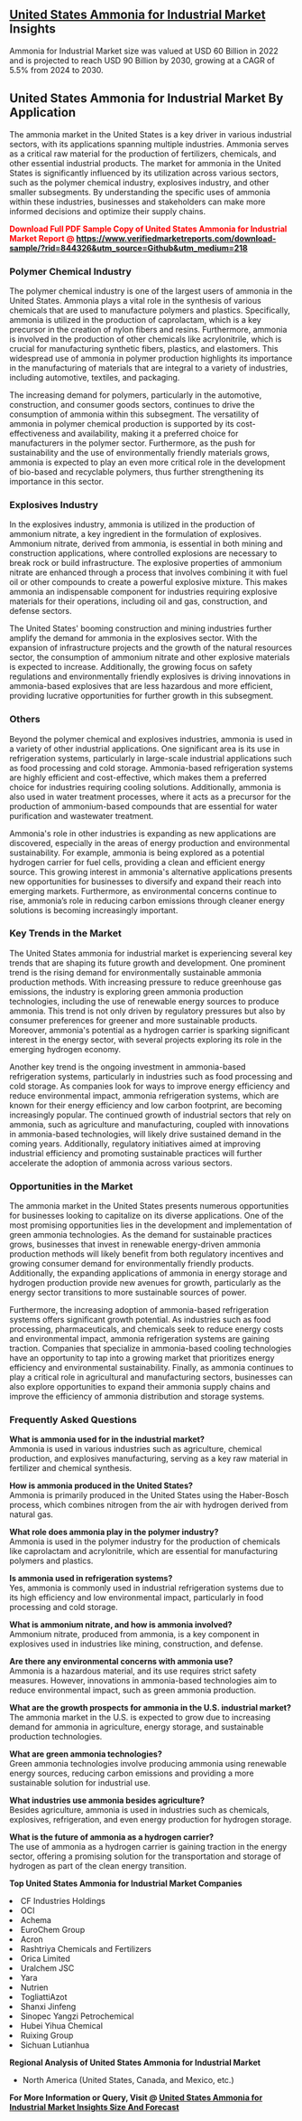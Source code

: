 <h2><a href="https://www.verifiedmarketreports.com/download-sample/?rid=844326&amp;utm_source=Github&amp;utm_medium=218" target="_blank">United States Ammonia for Industrial Market</a> Insights</h2><p>Ammonia for Industrial Market size was valued at USD 60 Billion in 2022 and is projected to reach USD 90 Billion by 2030, growing at a CAGR of 5.5% from 2024 to 2030.</p><p><h2>United States Ammonia for Industrial Market By Application</h2> <p>The ammonia market in the United States is a key driver in various industrial sectors, with its applications spanning multiple industries. Ammonia serves as a critical raw material for the production of fertilizers, chemicals, and other essential industrial products. The market for ammonia in the United States is significantly influenced by its utilization across various sectors, such as the polymer chemical industry, explosives industry, and other smaller subsegments. By understanding the specific uses of ammonia within these industries, businesses and stakeholders can make more informed decisions and optimize their supply chains. <strong><p><span class=""><span style="color: #ff0000;"><strong>Download Full PDF Sample Copy of United States Ammonia for Industrial Market Report</strong> @ </span><a href="https://www.verifiedmarketreports.com/download-sample/?rid=844326&amp;utm_source=Github&amp;utm_medium=218" target="_blank">https://www.verifiedmarketreports.com/download-sample/?rid=844326&amp;utm_source=Github&amp;utm_medium=218</a></span></p></strong></p> <h3>Polymer Chemical Industry</h3> <p>The polymer chemical industry is one of the largest users of ammonia in the United States. Ammonia plays a vital role in the synthesis of various chemicals that are used to manufacture polymers and plastics. Specifically, ammonia is utilized in the production of caprolactam, which is a key precursor in the creation of nylon fibers and resins. Furthermore, ammonia is involved in the production of other chemicals like acrylonitrile, which is crucial for manufacturing synthetic fibers, plastics, and elastomers. This widespread use of ammonia in polymer production highlights its importance in the manufacturing of materials that are integral to a variety of industries, including automotive, textiles, and packaging. <p>The increasing demand for polymers, particularly in the automotive, construction, and consumer goods sectors, continues to drive the consumption of ammonia within this subsegment. The versatility of ammonia in polymer chemical production is supported by its cost-effectiveness and availability, making it a preferred choice for manufacturers in the polymer sector. Furthermore, as the push for sustainability and the use of environmentally friendly materials grows, ammonia is expected to play an even more critical role in the development of bio-based and recyclable polymers, thus further strengthening its importance in this sector.</p> <h3>Explosives Industry</h3> <p>In the explosives industry, ammonia is utilized in the production of ammonium nitrate, a key ingredient in the formulation of explosives. Ammonium nitrate, derived from ammonia, is essential in both mining and construction applications, where controlled explosions are necessary to break rock or build infrastructure. The explosive properties of ammonium nitrate are enhanced through a process that involves combining it with fuel oil or other compounds to create a powerful explosive mixture. This makes ammonia an indispensable component for industries requiring explosive materials for their operations, including oil and gas, construction, and defense sectors. <p>The United States' booming construction and mining industries further amplify the demand for ammonia in the explosives sector. With the expansion of infrastructure projects and the growth of the natural resources sector, the consumption of ammonium nitrate and other explosive materials is expected to increase. Additionally, the growing focus on safety regulations and environmentally friendly explosives is driving innovations in ammonia-based explosives that are less hazardous and more efficient, providing lucrative opportunities for further growth in this subsegment.</p> <h3>Others</h3> <p>Beyond the polymer chemical and explosives industries, ammonia is used in a variety of other industrial applications. One significant area is its use in refrigeration systems, particularly in large-scale industrial applications such as food processing and cold storage. Ammonia-based refrigeration systems are highly efficient and cost-effective, which makes them a preferred choice for industries requiring cooling solutions. Additionally, ammonia is also used in water treatment processes, where it acts as a precursor for the production of ammonium-based compounds that are essential for water purification and wastewater treatment. <p>Ammonia's role in other industries is expanding as new applications are discovered, especially in the areas of energy production and environmental sustainability. For example, ammonia is being explored as a potential hydrogen carrier for fuel cells, providing a clean and efficient energy source. This growing interest in ammonia's alternative applications presents new opportunities for businesses to diversify and expand their reach into emerging markets. Furthermore, as environmental concerns continue to rise, ammonia’s role in reducing carbon emissions through cleaner energy solutions is becoming increasingly important.</p> <h3>Key Trends in the Market</h3> <p>The United States ammonia for industrial market is experiencing several key trends that are shaping its future growth and development. One prominent trend is the rising demand for environmentally sustainable ammonia production methods. With increasing pressure to reduce greenhouse gas emissions, the industry is exploring green ammonia production technologies, including the use of renewable energy sources to produce ammonia. This trend is not only driven by regulatory pressures but also by consumer preferences for greener and more sustainable products. Moreover, ammonia's potential as a hydrogen carrier is sparking significant interest in the energy sector, with several projects exploring its role in the emerging hydrogen economy.</p> <p>Another key trend is the ongoing investment in ammonia-based refrigeration systems, particularly in industries such as food processing and cold storage. As companies look for ways to improve energy efficiency and reduce environmental impact, ammonia refrigeration systems, which are known for their energy efficiency and low carbon footprint, are becoming increasingly popular. The continued growth of industrial sectors that rely on ammonia, such as agriculture and manufacturing, coupled with innovations in ammonia-based technologies, will likely drive sustained demand in the coming years. Additionally, regulatory initiatives aimed at improving industrial efficiency and promoting sustainable practices will further accelerate the adoption of ammonia across various sectors.</p> <h3>Opportunities in the Market</h3> <p>The ammonia market in the United States presents numerous opportunities for businesses looking to capitalize on its diverse applications. One of the most promising opportunities lies in the development and implementation of green ammonia technologies. As the demand for sustainable practices grows, businesses that invest in renewable energy-driven ammonia production methods will likely benefit from both regulatory incentives and growing consumer demand for environmentally friendly products. Additionally, the expanding applications of ammonia in energy storage and hydrogen production provide new avenues for growth, particularly as the energy sector transitions to more sustainable sources of power.</p> <p>Furthermore, the increasing adoption of ammonia-based refrigeration systems offers significant growth potential. As industries such as food processing, pharmaceuticals, and chemicals seek to reduce energy costs and environmental impact, ammonia refrigeration systems are gaining traction. Companies that specialize in ammonia-based cooling technologies have an opportunity to tap into a growing market that prioritizes energy efficiency and environmental sustainability. Finally, as ammonia continues to play a critical role in agricultural and manufacturing sectors, businesses can also explore opportunities to expand their ammonia supply chains and improve the efficiency of ammonia distribution and storage systems.</p> <h3>Frequently Asked Questions</h3> <p><strong>What is ammonia used for in the industrial market?</strong><br>Ammonia is used in various industries such as agriculture, chemical production, and explosives manufacturing, serving as a key raw material in fertilizer and chemical synthesis.</p> <p><strong>How is ammonia produced in the United States?</strong><br>Ammonia is primarily produced in the United States using the Haber-Bosch process, which combines nitrogen from the air with hydrogen derived from natural gas.</p> <p><strong>What role does ammonia play in the polymer industry?</strong><br>Ammonia is used in the polymer industry for the production of chemicals like caprolactam and acrylonitrile, which are essential for manufacturing polymers and plastics.</p> <p><strong>Is ammonia used in refrigeration systems?</strong><br>Yes, ammonia is commonly used in industrial refrigeration systems due to its high efficiency and low environmental impact, particularly in food processing and cold storage.</p> <p><strong>What is ammonium nitrate, and how is ammonia involved?</strong><br>Ammonium nitrate, produced from ammonia, is a key component in explosives used in industries like mining, construction, and defense.</p> <p><strong>Are there any environmental concerns with ammonia use?</strong><br>Ammonia is a hazardous material, and its use requires strict safety measures. However, innovations in ammonia-based technologies aim to reduce environmental impact, such as green ammonia production.</p> <p><strong>What are the growth prospects for ammonia in the U.S. industrial market?</strong><br>The ammonia market in the U.S. is expected to grow due to increasing demand for ammonia in agriculture, energy storage, and sustainable production technologies.</p> <p><strong>What are green ammonia technologies?</strong><br>Green ammonia technologies involve producing ammonia using renewable energy sources, reducing carbon emissions and providing a more sustainable solution for industrial use.</p> <p><strong>What industries use ammonia besides agriculture?</strong><br>Besides agriculture, ammonia is used in industries such as chemicals, explosives, refrigeration, and even energy production for hydrogen storage.</p> <p><strong>What is the future of ammonia as a hydrogen carrier?</strong><br>The use of ammonia as a hydrogen carrier is gaining traction in the energy sector, offering a promising solution for the transportation and storage of hydrogen as part of the clean energy transition.</p> </p><p><strong>Top United States Ammonia for Industrial Market Companies</strong></p><div data-test-id=""><p><li>CF Industries Holdings</li><li> OCI</li><li> Achema</li><li> EuroChem Group</li><li> Acron</li><li> Rashtriya Chemicals and Fertilizers</li><li> Orica Limited</li><li> Uralchem JSC</li><li> Yara</li><li> Nutrien</li><li> TogliattiAzot</li><li> Shanxi Jinfeng</li><li> Sinopec Yangzi Petrochemical</li><li> Hubei Yihua Chemical</li><li> Ruixing Group</li><li> Sichuan Lutianhua</li></p><div><strong>Regional Analysis of&nbsp;United States Ammonia for Industrial Market</strong></div><ul><li dir="ltr"><p dir="ltr">North America&nbsp;(United States, Canada, and Mexico, etc.)</p></li></ul><p><strong>For More Information or Query, Visit @&nbsp;</strong><strong><a href="https://www.verifiedmarketreports.com/product/ammonia-for-industrial-market/?utm_source=Github&amp;utm_medium=218" target="_blank">United States Ammonia for Industrial Market Insights Size And Forecast</a></strong></p></div>
